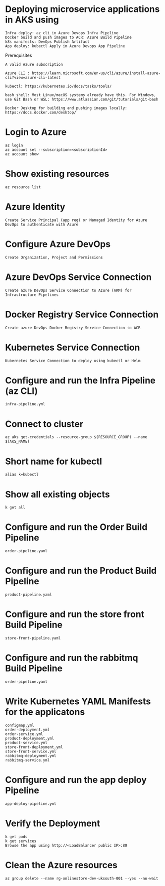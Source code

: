 # Deploying microservice applications in AKS using 

    Infra deploy: az cli in Azure Devops Infra Pipeline
    Docker build and push images to ACR: Azure Build Pipeline
    k8s manifests: DevOps Publish Artifact
    App deploy: kubectl Apply in Azure Devops App Pipeline


Prerequisites

    A valid Azure subscription

    Azure CLI : https://learn.microsoft.com/en-us/cli/azure/install-azure-cli?view=azure-cli-latest

    kubectl: https://kubernetes.io/docs/tasks/tools/

    bash shell: Most Linux/macOS systems already have this. For Windows, use Git Bash or WSL: https://www.atlassian.com/git/tutorials/git-bash

    Docker Desktop for building and pushing images locally: https://docs.docker.com/desktop/

# Login to Azure

    az login
    az account set --subscription=<subscriptionId>
    az account show

# Show existing resources

    az resource list

# Azure Identity 

    Create Service Principal (app reg) or Managed Identity for Azure DevOps to authenticate with Azure

# Configure Azure DevOps

    Create Organization, Project and Permissions

# Azure DevOps Service Connection

    Create azure DevOps Service Connection to Azure (ARM) for Infrastructure Pipelines

# Docker Registry Service Connection

    Create azure DevOps Docker Registry Service Connection to ACR

# Kubernetes Service Connection

    Kubernetes Service Connection to deploy using kubectl or Helm

# Configure and run the Infra Pipeline (az CLI)

    infra-pipeline.yml

# Connect to cluster

    az aks get-credentials --resource-group $(RESOURCE_GROUP) --name $(AKS_NAME)

# Short name for kubectl

    alias k=kubectl

# Show all existing objects

    k get all

# Configure and run the Order Build Pipeline

    order-pipeline.yaml

# Configure and run the Product Build Pipeline

    product-pipeline.yaml

# Configure and run the store front Build Pipeline
 
    store-front-pipeline.yaml

# Configure and run the rabbitmq Build Pipeline

    order-pipeline.yaml

# Write Kubernetes YAML Manifests for the applicatons

    configmap.yml
    order-deployment.yml
    order-service.yml
    product-deployment.yml
    product-service.yml
    store-front-deployment.yml
    store-front-service.yml
    rabbitmq-deployment.yml
    rabbitmq-service.yml

# Configure and run the app deploy Pipeline

    app-deploy-pipeline.yml

# Verify the Deployment

    k get pods
    k get services
    Browse the app using http://<LoadBalancer public IP>:80

# Clean the Azure resources

    az group delete --name rg-onlinestore-dev-uksouth-001 --yes --no-wait